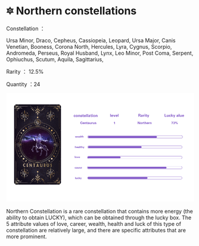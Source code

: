 # 🔯 Northern constellations

Constellation ：

Ursa Minor, Draco, Cepheus, Cassiopeia, Leopard, Ursa Major, Canis Venetian, Booness, Corona North, Hercules, Lyra, Cygnus, Scorpio, Andromeda, Perseus, Royal Husband, Lynx, Leo Minor, Post Coma, Serpent, Ophiuchus, Scutum, Aquila, Sagittarius,

Rarity ： 12.5%

Quantity ：24

![](../.gitbook/assets/血条2.png)

Northern Constellation is a rare constellation that contains more energy (the ability to obtain LUCKY), which can be obtained through the lucky box. The 5 attribute values of love, career, wealth, health and luck of this type of constellation are relatively large, and there are specific attributes that are more prominent.
